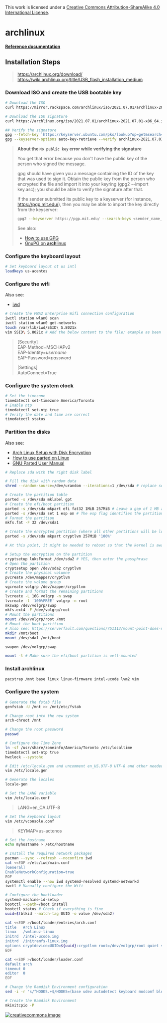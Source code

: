 This work is licensed under a
[Creative Commons Attribution-ShareAlike 4.0 International License](http://creativecommons.org/licenses/by-sa/4.0/).

# **arch**linux

**[Reference documentation](https://wiki.archlinux.org/title/Installation_guide)**

## Installation Steps

> https://archlinux.org/download/  
> https://wiki.archlinux.org/title/USB_flash_installation_medium

### Download ISO and create the USB bootable key

```bash
# Download the ISO
curl https://mirror.rackspace.com/archlinux/iso/2021.07.01/archlinux-2021.07.01-x86_64.iso --output archlinux-2021.07.01-x86_64.iso

# Download the ISO signature
curl https://archlinux.org/iso/2021.07.01/archlinux-2021.07.01-x86_64.iso.sig --output archlinux-2021.07.01-x86_64.iso.sig

## Verify the signature
gpg --fetch-key 'https://keyserver.ubuntu.com/pks/lookup?op=get&search=0x4aa4767bbc9c4b1d18ae28b77f2d434b9741e8ac' # Must be needed if the next command fails with the `No public key error`
gpg --keyserver-options auto-key-retrieve --verify archlinux-2021.07.01-x86_64.iso.sig
```

> **About the `No public key` error while verifying the signature**
>
> You get that error because you don't have the public key of the person who signed the message.
> 
> gpg should have given you a message containing the ID of the key that was used to sign it. Obtain the public key from the person who encrypted the file and import it into your keyring (gpg2 --import key.asc); you should be able to verify the signature after that.
> 
> If the sender submitted its public key to a keyserver (for instance, https://pgp.mit.edu/), then you may be able to import the key directly from the keyserver:
> 
> ```bash
> gpg2 --keyserver https://pgp.mit.edu/ --search-keys <sender_name_or_address>
> ``` 
> 
> See also:
>- [How to use GPG](https://www.privex.io/articles/what-is-gpg)
>- [GnuPG on **arch**linux](https://wiki.archlinux.org/title/GnuPG)

### Configure the keyboard layout

```bash
# Set keyboard layout ot us intl
loadkeys us-acentos
```

### Configure the wifi

Also see:
- [iwd](https://wiki.archlinux.org/title/Iwd)

```bash
# Create the PWA2 Enterprise Wifi connection configuration
iwctl station wlan0 scan
iwctl station wlan0 get-networks
touch /var/lib/iwd/SSID\ S.8021x
vim SSID\ S.8021x # Add the below content to the file; example as been provided with a SSIS including a space character within
```

> [Security]  
> EAP-Method=MSCHAPv2  
> EAP-Identity=*username*  
> EAP-Password=*password*  
> 
> [Settings]  
> AutoConnect=True  

### Configure the system clock

```bash
# Set the timezone
timedatectl set-timezone America/Toronto
# Enable ntp
timedatectl set-ntp true
# Verify the date and time are correct
timedatectl status
```

### Partition the disks

Also see:
- [Arch Linux Setup with Disk Encryption](https://paedubucher.ch/articles/2020-09-26-arch-linux-setup-with-disk-encryption.html)
- [How to use parted on Linux](https://linuxhint.com/parted_linux/)
- [GNU Parted User Manual](https://www.gnu.org/software/parted/manual/html_node/index.html)

```bash
# Replace sda with the right disk label

# Fill the disk with random data
shred --random-source=/dev/urandom --iterations=1 /dev/sda # replace sda by the targerted disk

# Create the partition table
parted -s /dev/sda mklabel gpt
# Create the efi/boot partition
parted -s /dev/sda mkpart efi fat32 1MiB 257MiB # Leave a gap of 1 MB at the beginning, so no matter what block size my SSD uses, the boot partition will always be properly aligned
parted -s /dev/sda set 1 esp on # The esp flag identifies the partition as a UEFI system partition
# Format the partition
mkfs.fat -F 32 /dev/sda1

# Create the encrypted partition (where all other partitions will be located)
parted -s /dev/sda mkpart cryptlvm 257MiB '100%'

# At this point, it might be needed to reboot so that the kernel is aware of the changes

# Setup the encryption on the partition
cryptsetup luksFormat /dev/sda2 # YES, then enter the passphrase
# Open the partition
cryptsetup open /dev/sda2 cryptlvm
# Create the physical volumne
pvcreate /dev/mapper/cryptlvm
# Create the volume group
vgcreate volgrp /dev/mapper/cryptlvm
# Create and format the remaining partitions
lvcreate -L 16G volgrp -n swap
lvcreate -l '100%FREE' volgrp -n root
mkswap /dev/volgrp/swap
mkfs.ext4 -F /dev/volgrp/root
# Mount the partitions
mount /dev/volgrp/root /mnt
# Mount the boot partition
# Also see: https://serverfault.com/questions/751113/mount-point-does-not-exist-despite-creating-it
mkdir /mnt/boot
mount /dev/sda1 /mnt/boot

swapon /dev/volgrp/swap

mount -l # Make sure the efi/boot partition is well-mounted
```

### Install **arch**linux

```bash
pacstrap /mnt base linux linux-firmware intel-ucode lvm2 vim
```

### Configure the system

```bash
# Generate the fstab file
genfstab -U /mnt >> /mnt/etc/fstab

# Change root into the new system
arch-chroot /mnt

# Change the root password
passwd

# Configure the Time Zone
ln -sf /usr/share/zoneinfo/America/Toronto /etc/localtime
timedatectl set-ntp true
hwclock --systohc

# Edit /etc/locale.gen and uncomment en_US.UTF-8 UTF-8 and other needed locales.
vim /etc/locale.gen

# Generate the locales
locale-gen

# Set the LANG variable
vim /etc/locale.conf
```
> LANG=en_CA.UTF-8

```bash
# Set the keyboard layout
vim /etc/vconsole.conf
```
> KEYMAP=us-actenos

```bash
# Set the hostname
echo myhostname > /etc/hostname

# Install the required network packages
pacman --sync --refresh --noconfirm iwd
cat <<EOF >/etc/iwd/main.conf
[General]
EnableNetworkConfiguration=true
EOF
systemctl enable --now iwd systemd-resolved systemd-networkd
iwctl # Manually configure the Wifi

# Configure the bootloader
systemd-machine-id-setup
bootctl --path=/boot install
bootctl status # Check if everything is fine
uuid=$(blkid --match-tag UUID -o value /dev/sda2)

cat <<EOF >/boot/loader/entries/arch.conf
title   Arch Linux
linux   /vmlinuz-linux
initrd  /intel-ucode.img
initrd  /initramfs-linux.img
options cryptdevice=UUID=${uuid}:cryptlvm root=/dev/volgrp/root quiet splash rw
EOF

cat <<EOF >/boot/loader/loader.conf
default arch
timeout 0
editor  0
EOF

# Change the Ramdisk Environment configuration
sed -i -r 's/^HOOKS.+$/HOOKS=(base udev autodetect keyboard modconf block encrypt lvm2 filesystems fsck)/g' /etc/mkinitcpio.conf

# Create the Ramdisk Environment
mkinitcpio -P
```

[![creativecommons image](https://i.creativecommons.org/l/by-sa/4.0/80x15.png)](http://creativecommons.org/licenses/by-sa/4.0/)